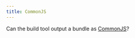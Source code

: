 ```yaml
---
title: CommonJS
---
```


Can the build tool output a bundle as [CommonJS](http://wiki.commonjs.org/wiki/Modules/1.1.1)?
